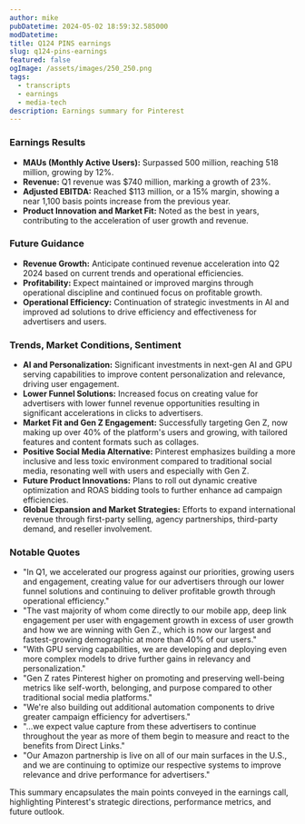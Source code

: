 ```yaml
---
author: mike
pubDatetime: 2024-05-02 18:59:32.585000
modDatetime: 
title: Q124 PINS earnings
slug: q124-pins-earnings
featured: false
ogImage: /assets/images/250_250.png
tags:
  - transcripts
  - earnings
  - media-tech
description: Earnings summary for Pinterest
---
```

### Earnings Results
- **MAUs (Monthly Active Users):** Surpassed 500 million, reaching 518 million, growing by 12%.
- **Revenue:** Q1 revenue was $740 million, marking a growth of 23%.
- **Adjusted EBITDA:** Reached $113 million, or a 15% margin, showing a near 1,100 basis points increase from the previous year.
- **Product Innovation and Market Fit:** Noted as the best in years, contributing to the acceleration of user growth and revenue.

### Future Guidance
- **Revenue Growth:** Anticipate continued revenue acceleration into Q2 2024 based on current trends and operational efficiencies.
- **Profitability:** Expect maintained or improved margins through operational discipline and continued focus on profitable growth.
- **Operational Efficiency:** Continuation of strategic investments in AI and improved ad solutions to drive efficiency and effectiveness for advertisers and users.

### Trends, Market Conditions, Sentiment
- **AI and Personalization:** Significant investments in next-gen AI and GPU serving capabilities to improve content personalization and relevance, driving user engagement.
- **Lower Funnel Solutions:** Increased focus on creating value for advertisers with lower funnel revenue opportunities resulting in significant accelerations in clicks to advertisers.
- **Market Fit and Gen Z Engagement:** Successfully targeting Gen Z, now making up over 40% of the platform's users and growing, with tailored features and content formats such as collages.
- **Positive Social Media Alternative:** Pinterest emphasizes building a more inclusive and less toxic environment compared to traditional social media, resonating well with users and especially with Gen Z.
- **Future Product Innovations:** Plans to roll out dynamic creative optimization and ROAS bidding tools to further enhance ad campaign efficiencies.
- **Global Expansion and Market Strategies:** Efforts to expand international revenue through first-party selling, agency partnerships, third-party demand, and reseller involvement.

### Notable Quotes
- "In Q1, we accelerated our progress against our priorities, growing users and engagement, creating value for our advertisers through our lower funnel solutions and continuing to deliver profitable growth through operational efficiency."
- "The vast majority of whom come directly to our mobile app, deep link engagement per user with engagement growth in excess of user growth and how we are winning with Gen Z., which is now our largest and fastest-growing demographic at more than 40% of our users."
- "With GPU serving capabilities, we are developing and deploying even more complex models to drive further gains in relevancy and personalization."
- "Gen Z rates Pinterest higher on promoting and preserving well-being metrics like self-worth, belonging, and purpose compared to other traditional social media platforms."
- "We're also building out additional automation components to drive greater campaign efficiency for advertisers."
- "...we expect value capture from these advertisers to continue throughout the year as more of them begin to measure and react to the benefits from Direct Links."
- "Our Amazon partnership is live on all of our main surfaces in the U.S., and we are continuing to optimize our respective systems to improve relevance and drive performance for advertisers."

This summary encapsulates the main points conveyed in the earnings call, highlighting Pinterest's strategic directions, performance metrics, and future outlook.